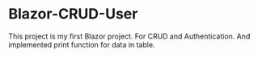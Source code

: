 # Blazor-CRUD-User
This project is my first Blazor project. For CRUD and Authentication.
And implemented print function for data in table.